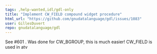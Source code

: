 ```yaml
---
tags: ,help-wanted,idl/gdl-only
title: "Implement CW_FIELD compound widget procedure"
html_url: "https://github.com/gnudatalanguage/gdl/issues/1083"
user: GillesDuvert
repo: gnudatalanguage/gdl
---
```


See #601 . Was done for CW_BGROUP, this is much easier!
CW_FIELD is used in atv